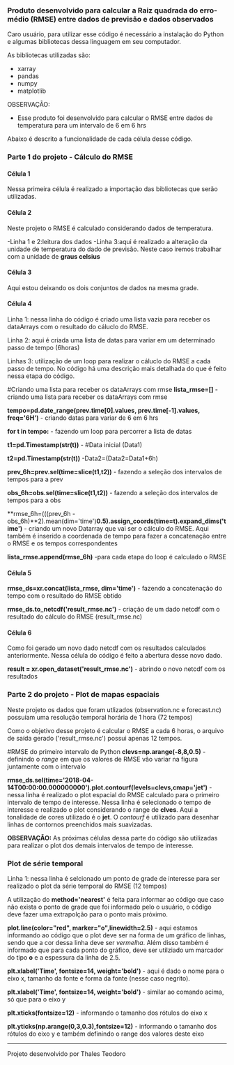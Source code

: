 
### Produto desenvolvido para calcular a Raiz quadrada do erro-médio (RMSE) entre dados de previsão e dados  observados

Caro usuário, para utilizar esse código é necessário a instalação do Python e algumas bibliotecas dessa linguagem em seu computador.

As bibliotecas utilizadas são:
- xarray
- pandas
- numpy
- matplotlib

OBSERVAÇÃO:

- Esse produto foi desenvolvido para calcular o RMSE entre dados de temperatura para um intervalo de 6 em 6 hrs


Abaixo é descrito a funcionalidade de cada célula desse código.


###                                                           Parte 1 do projeto - Cálculo do RMSE

#### Célula 1

Nessa primeira célula é realizado a importação das bibliotecas que serão utilizadas.

#### Célula 2

Neste projeto o RMSE é calculado considerando dados de temperatura.

-Linha 1 e 2:leitura dos dados
-Linha 3:aqui é realizado a alteração da unidade de temperatura do dado de previsão. Neste caso iremos trabalhar com a unidade de **graus celsius**

#### Célula 3

Aqui estou deixando os dois conjuntos de dados na mesma grade.

#### Célula 4

Linha 1: nessa linha do código é criado uma lista vazia para receber os dataArrays com o resultado do cáluclo do RMSE.

Linha 2: aqui é criada uma lista de datas para variar em um determinado passo de tempo (6horas)

Linhas 3: utilização de um loop para realizar o cáluclo do RMSE a cada passo de tempo.
No código há uma descrição mais detalhada do que é feito nessa etapa do código.



#Criando uma lista para receber os dataArrays com rmse 
**lista_rmse=[]** - criando uma lista para receber os dataArrays com rmse


**tempo=pd.date_range(prev.time[0].values, prev.time[-1].values, freq='6H')** - criando datas para variar de 6 em 6 hrs


**for t in tempo:** - fazendo um loop para percorrer a lista de datas
    
**t1=pd.Timestamp(str(t))** - #Data inicial (Data1)
 
**t2=pd.Timestamp(str(t))** -Data2=(Data2=Data1+6h)
    
**prev_6h=prev.sel(time=slice(t1,t2))** - fazendo a seleção dos intervalos de tempos para a prev
   
**obs_6h=obs.sel(time=slice(t1,t2))** - fazendo a seleção dos intervalos de tempos para a obs
    
**rmse_6h=(((prev_6h - obs_6h)**2).mean(dim='time')**0.5).assign_coords(time=t).expand_dims('time')** - criando um novo Datarray que vai ser o cálculo do RMSE. Aqui também é inserido a coordenada de tempo para fazer a concatenação entre o RMSE e os tempos correspondentes

**lista_rmse.append(rmse_6h)** -para cada etapa do loop é calculado o RMSE
    

#### Célula 5

**rmse_ds=xr.concat(lista_rmse, dim='time')** - fazendo a concatenação do tempo com o resultado do RMSE obtido

**rmse_ds.to_netcdf('result_rmse.nc')** -  criação de um dado netcdf com o resultado do cálculo do RMSE (result_rmse.nc)

    
#### Célula 6    
Como foi gerado um novo dado netcdf com os resultados calculados anteriormente. Nessa célula do código é feito a abertura desse novo dado.

**result = xr.open_dataset('result_rmse.nc')** - abrindo o novo netcdf com os resultados


  
  ###                                                        Parte 2 do projeto - Plot de mapas espaciais


Neste projeto os dados que foram utlizados (observation.nc e forecast.nc) possuíam uma resolução temporal horária de 1 hora (72 tempos)

Como o objetivo desse projeto é calcular o RMSE a cada 6 horas, o arquivo de saída gerado ('result_rmse.nc') possui apenas 12 tempos.


#RMSE do primeiro intervalo de Python
**clevs=np.arange(-8,8,0.5)** - definindo o *range* em que os valores de RMSE vão variar na figura juntamente com o intervalo

**rmse_ds.sel(time='2018-04-14T00:00:00.000000000').plot.contourf(levels=clevs,cmap='jet')** - nessa linha é realizado o plot espacial do RMSE calculado para o primeiro intervalo de tempo de interesse. Nessa linha é selecionado o tempo de interesse e realizado o plot considerando o range de **clves**. Aqui a tonalidade de cores utilizado é o **jet**. O *contourf* é utilizado para desenhar linhas de contornos preenchidos mais suavizadas.


**OBSERVAÇÃO:**
As próximas células dessa parte do código são utilizadas para realizar o plot dos demais intervalos de tempo de interesse.



###                                                             Plot de série temporal 

Linha 1: nessa linha é selcionado um ponto de grade de interesse para ser realizado o plot da série temporal do RMSE (12 tempos)

A utilização do **method='nearest'** é feita para informar ao código que caso não exista o ponto de grade que foi informado pelo o usuário, o código deve fazer uma extrapolção para o ponto mais próximo. 

**plot.line(color="red", marker="o",linewidth=2.5)** - aqui estamos informando ao código que o plot deve ser na forma de um gráfico de linhas, sendo que a cor dessa linha deve ser *vermelha*. Além disso também é informado que para cada ponto do gráfico, deve ser utilziado um marcador do tipo **o** e a espessura da linha de 2.5. 

**plt.xlabel('Time', fontsize=14, weight='bold')** - aqui é dado o nome para o eixo x, tamanho da fonte e forma da fonte (nesse caso negrito). 

**plt.xlabel('Time', fontsize=14, weight='bold')** - similar ao comando acima, só que para o eixo y
                                                                   
**plt.xticks(fontsize=12)** - informando o tamanho dos rótulos do eixo x 

**plt.yticks(np.arange(0,3,0.3),fontsize=12)** - informando o tamanho dos rótulos do eixo y e também definindo o range dos valores deste eixo


___


Projeto desenvolvido por Thales Teodoro